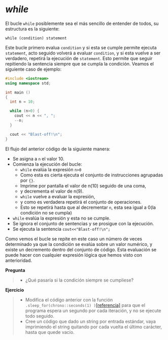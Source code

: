 _while_
====

El bucle `while` posiblemente sea el más sencillo de entender de todos, su estructura es la siguiente:

`while (condition) statement`

Este bucle primero evalua `condition` y si esta se cumple permite ejecuta `statement`, acto seguido volverá a evaluar `condition`, y si esta vuelve a ser verdadero, repetirá la ejecución de `statement`. Esto permite que seguir repitiendo la sentencia siempre que se cumpla la condición. Veamos el siguiente caso de ejemplo:

```cpp
#include <iostream>
using namespace std;

int main ()
{
  int n = 10;

  while (n>0) {
    cout << n << ", ";
    --n;
  }

  cout << "Blast-off!\n";
}
```

El flujo del anterior código de la siguiente manera:
* Se asigna a `n` el valor 10.
* Comienza la ejecución del bucle:  
    * `while` evalúa la expresión `n>0`
    * Como esta es cierta ejecuta el conjunto de instrucciones agrupadas por `{}`.
    * Imprime por pantalla el valor de n(10) seguido de una coma,
    * y decrementa el valor de n(9).
    * `while` vuelve a evaluar la expresión,
    * y como es verdadera repetirá el conjunto de operaciones.
    * Esto se repetirá hasta que al decrementar `n`, esta sea igual a 0(la condición no se cumpla)
* `while` evalúa la expresión y esta no se cumple.
* Se ignora el conjunto de sentencias y se prosigue con la ejecución.
* Se ejecuta la sentencia `cout<<"Blast-off!\n";`

Como vemos el bucle se repite en este caso un número de veces determinado ya que la condición se evalúa sobre un valor numérico, y existe un decremento dentro del conjunto de código. Esta evaluación se puede hacer con cualquier expresión lógica que hemos visto con anterioridad.

**Pregunta**
> - ¿Qué pasaría si la condición siempre se cumpliese?

**Ejercicio**
> - Modifica el código anterior con la función `.sleep_for(chrono::seconds(1) )`[[referencia]](http://www.cplusplus.com/reference/thread/this_thread/sleep_for/) para que el programa espera un segundo por cada iteración, y no se ejecute todo seguido.
> - Cree un código que dado un string por entrada estándar, vaya imprimiendo el string quitando por cada vuelta el último carácter, hasta que quede vacío.



